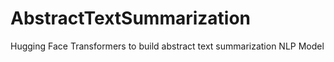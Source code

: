 # AbstractTextSummarization
Hugging Face Transformers to build abstract text summarization NLP Model


